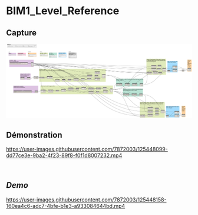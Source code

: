 # BIM1_Level_Reference


## Capture
<img src="BIM1_Level_Reference.png" alt="BIM One Inc." /> 

## Démonstration

https://user-images.githubusercontent.com/7872003/125448099-dd77ce3e-9ba2-4f23-89f8-f0f1d8007232.mp4

</br>

## *Demo*



https://user-images.githubusercontent.com/7872003/125448158-160ea4c6-adc7-4bfe-b1e3-a933084644bd.mp4


